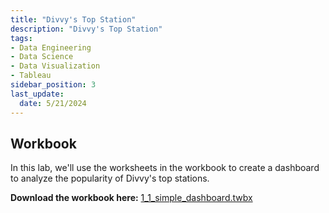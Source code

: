 ```yaml
---
title: "Divvy's Top Station"
description: "Divvy's Top Station"
tags: 
- Data Engineering
- Data Science
- Data Visualization
- Tableau
sidebar_position: 3
last_update:
  date: 5/21/2024
---
```



## Workbook 

In this lab, we'll use the worksheets in the workbook to create a dashboard to analyze the popularity of Divvy's top stations.

**Download the workbook here:** [1_1_simple_dashboard.twbx](https://github.com/joseeden/joeden/tree/master/docs/022-Data-Engineering/051-Tableau/000-Sample-Datasets/001-Introduction-to-Tableau/Workbooks)  

